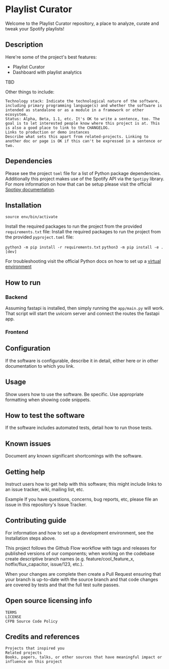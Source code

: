 # Playlist Curator
Welcome to the Playlist Curator repository, a place to analyze, curate and tweak your Spotify playlists!

## Description
Here're some of the project's best features:

   - Playlist Curator
   - Dashboard with playlist analytics

TBD 

Other things to include:

    Technology stack: Indicate the technological nature of the software, including primary programming language(s) and whether the software is intended as standalone or as a module in a framework or other ecosystem.
    Status: Alpha, Beta, 1.1, etc. It's OK to write a sentence, too. The goal is to let interested people know where this project is at. This is also a good place to link to the CHANGELOG.
    Links to production or demo instances
    Describe what sets this apart from related-projects. Linking to another doc or page is OK if this can't be expressed in a sentence or two.


## Dependencies
Please see the project `toml` file for a list of Python package dependencies. Additionally this project makes use of the Spotify API via the `Spotipy` library. For more information on how that can be setup please visit the official [Spotipy documentation](https://spotipy.readthedocs.io/en/2.22.1/).

## Installation
`source env/bin/activate`

Install the required packages to run the project from the provided `requirements.txt` file: 
Install the required packages to run the project from the provided `pyproject.toml` file: 

`python3 -m pip install -r requirements.txt`
`python3 -m pip install -e .[dev]`

For troubleshooting visit the official Python docs on how to set up a [virtual environment](https://packaging.python.org/en/latest/guides/installing-using-pip-and-virtual-environments/)

## How to run

### Backend

Assuming fastapi is installed, then simply running the `app/main.py` will work. That script will start the uvicorn server and connect the routes the fastapi app.

### Frontend

<!-- TODO: add section here for how to run vue and what installs are needed -->

## Configuration
If the software is configurable, describe it in detail, either here or in other documentation to which you link.

## Usage
Show users how to use the software. Be specific. Use appropriate formatting when showing code snippets.

## How to test the software
If the software includes automated tests, detail how to run those tests.

## Known issues
Document any known significant shortcomings with the software.

## Getting help
Instruct users how to get help with this software; this might include links to an issue tracker, wiki, mailing list, etc.

Example
If you have questions, concerns, bug reports, etc, please file an issue in this repository's Issue Tracker.

## Contributing guide
For information and how to set up a development environment, see the Installation steps above.

This project follows the Github Flow workflow with tags and releases for published versions of our components; when working on the codebase create descriptive branch names (e.g. feature/cool_feature_x, hotfix/flux_capacitor, issue/123, etc.).

When your changes are complete then create a Pull Request ensuring that your branch is up-to-date with the source branch and that code changes are covered by tests and that the full test suite passes.

## Open source licensing info
    TERMS
    LICENSE
    CFPB Source Code Policy

## Credits and references
    Projects that inspired you
    Related projects
    Books, papers, talks, or other sources that have meaningful impact or influence on this project
